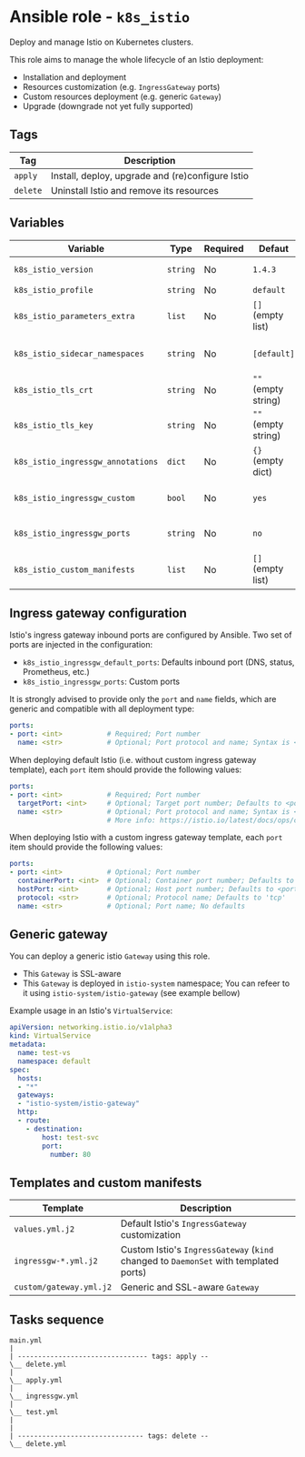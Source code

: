 # Ansible role - `k8s_istio`

Deploy and manage Istio on Kubernetes clusters.

This role aims to manage the whole lifecycle of an Istio deployment:

* Installation and deployment
* Resources customization (e.g. `IngressGateway` ports)
* Custom resources deployment (e.g. generic `Gateway`)
* Upgrade (downgrade not yet fully supported)

## Tags

| Tag      | Description                                      |
|----------|--------------------------------------------------|
| `apply`  | Install, deploy, upgrade and (re)configure Istio |
| `delete` | Uninstall Istio and remove its resources         |

## Variables

| Variable                          | Type     | Required | Defaut              | Description                                                  |
|-----------------------------------|----------|----------|---------------------|--------------------------------------------------------------|
| `k8s_istio_version`               | `string` | No       | `1.4.3`             | Istio version (`major.minor.patch`)                          |
| `k8s_istio_profile`               | `string` | No       | `default`           | Istio profile name                                           |
| `k8s_istio_parameters_extra`      | `list`   | No       | `[]` (empty list)   | Istio parameters (passed to `istioctl` with `--set`)         |
| `k8s_istio_sidecar_namespaces`    | `string` | No       | `[default]`         | Namespaces watched by Istio to inject its sidecar            |
| `k8s_istio_tls_crt`               | `string` | No       | `""` (empty string) | Istio `IngressGateway` TLS certificate                       |
| `k8s_istio_tls_key`               | `string` | No       | `""` (empty string) | Istio `IngressGateway` TLS provate key                       |
| `k8s_istio_ingressgw_annotations` | `dict`   | No       | `{}` (empty dict)   | Istio `IngressGateway` annotations (e.g. for `MetalLB` pool) |
| `k8s_istio_ingressgw_custom`      | `bool`   | No       | `yes`               | Uses a custom `IngressGateway` manifest                      |
| `k8s_istio_ingressgw_ports`       | `string` | No       | `no`                | Custom `IngressGateway` ports                                |
| `k8s_istio_custom_manifests`      | `list`   | No       | `[]` (empty list)   | Custom manifests to deploy (located in role's `templates/`)  |

## Ingress gateway configuration

Istio's ingress gateway inbound ports are configured by Ansible. Two set of ports are injected in the configuration:

* `k8s_istio_ingressgw_default_ports`: Defaults inbound port (DNS, status, Prometheus, etc.)
* `k8s_istio_ingressgw_ports`: Custom ports

It is strongly advised to provide only the `port` and `name` fields, which are generic and compatible with all deployment type:

```yaml
ports:
- port: <int>           # Required; Port number
  name: <str>           # Optional; Port protocol and name; Syntax is <protocol>-<suffix>; Defaults to 'tcp-<port>'
```

When deploying default Istio (i.e. without custom ingress gateway template), each `port` item should provide the following values:

```yaml
ports:
- port: <int>           # Required; Port number
  targetPort: <int>     # Optional; Target port number; Defaults to <port>.
  name: <str>           # Optional; Port protocol and name; Syntax is <protocol>-<suffix>; Defaults to 'tcp-<port>'
                        # More info: https://istio.io/latest/docs/ops/configuration/traffic-management/protocol-selection/
```

When deploying Istio with a custom ingress gateway template, each `port` item should provide the following values:

```yaml
ports:
- port: <int>           # Optional; Port number
  containerPort: <int>  # Optional; Container port number; Defaults to <port>
  hostPort: <int>       # Optional; Host port number; Defaults to <port>
  protocol: <str>       # Optional; Protocol name; Defaults to 'tcp'
  name: <str>           # Optional; Port name; No defaults
```

## Generic gateway

You can deploy a generic istio `Gateway` using this role.

* This `Gateway` is SSL-aware
* This `Gateway` is deployed in `istio-system` namespace; You can refeer to it using `istio-system/istio-gateway` (see example bellow)

Example usage in an Istio's `VirtualService`:

```yaml
apiVersion: networking.istio.io/v1alpha3
kind: VirtualService
metadata:
  name: test-vs
  namespace: default
spec:
  hosts:
  - "*"
  gateways:
  - "istio-system/istio-gateway"
  http:
  - route:
    - destination:
        host: test-svc
        port:
          number: 80
```

## Templates and custom manifests

| Template                | Description                                                                          |
|-------------------------|--------------------------------------------------------------------------------------|
| `values.yml.j2`         | Default Istio's `IngressGateway` customization                                       |
| `ingressgw-*.yml.j2`    | Custom Istio's `IngressGateway` (`kind` changed to `DaemonSet` with templated ports) |
| `custom/gateway.yml.j2` | Generic and SSL-aware `Gateway`                                                      |

## Tasks sequence

```text
main.yml
|
| -------------------------------- tags: apply --
\__ delete.yml
|
\__ apply.yml
|
\__ ingressgw.yml
|
\__ test.yml
|
|
| ------------------------------- tags: delete --
\__ delete.yml
```
